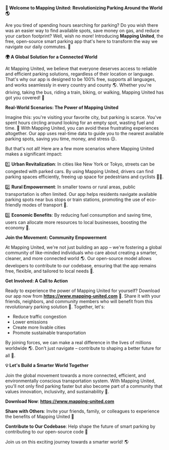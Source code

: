**🚀 Welcome to Mapping United: Revolutionizing Parking Around the World 🌎**

Are you tired of spending hours searching for parking? Do you wish there was an easier way to find available spots, save money on gas, and reduce your carbon footprint? Well, wish no more! Introducing **Mapping United**, the free, open-source smart parking app that's here to transform the way we navigate our daily commutes. 🚗

**🌍 A Global Solution for a Connected World**

At Mapping United, we believe that everyone deserves access to reliable and efficient parking solutions, regardless of their location or language. That's why our app is designed to be 100% free, supports all languages, and works seamlessly in every country and county 🌎. Whether you're driving, taking the bus, riding a train, biking, or walking, Mapping United has got you covered! 👣

**Real-World Scenarios: The Power of Mapping United**

Imagine this: you're visiting your favorite city, but parking is scarce. You've spent hours circling around looking for an empty spot, wasting fuel and time. 🤯 With Mapping United, you can avoid these frustrating experiences altogether. Our app uses real-time data to guide you to the nearest available parking spots, saving you time, money, and stress 😌.

But that's not all! Here are a few more scenarios where Mapping United makes a significant impact:

1️⃣ **Urban Revitalization**: In cities like New York or Tokyo, streets can be congested with parked cars. By using Mapping United, drivers can find parking spaces efficiently, freeing up space for pedestrians and cyclists 🚴‍♀️.

2️⃣ **Rural Empowerment**: In smaller towns or rural areas, public transportation is often limited. Our app helps residents navigate available parking spots near bus stops or train stations, promoting the use of eco-friendly modes of transport 🚌.

3️⃣ **Economic Benefits**: By reducing fuel consumption and saving time, users can allocate more resources to local businesses, boosting the economy 💸.

**Join the Movement: Community Empowerment**

At Mapping United, we're not just building an app – we're fostering a global community of like-minded individuals who care about creating a smarter, cleaner, and more connected world 🌎. Our open-source model allows developers to contribute to our codebase, ensuring that the app remains free, flexible, and tailored to local needs 🔧.

**Get Involved: A Call to Action**

Ready to experience the power of Mapping United for yourself? Download our app now from **https://www.mapping-united.com** 📲. Share it with your friends, neighbors, and community members who will benefit from this revolutionary parking solution 👫. Together, let's:

* Reduce traffic congestion
* Lower emissions
* Create more livable cities
* Promote sustainable transportation

By joining forces, we can make a real difference in the lives of millions worldwide 🌎. Don't just navigate – contribute to shaping a better future for all 🚀.

**💡 Let's Build a Smarter World Together**

Join the global movement towards a more connected, efficient, and environmentally conscious transportation system. With Mapping United, you'll not only find parking faster but also become part of a community that values innovation, inclusivity, and sustainability 🌟.

**Download Now**: **https://www.mapping-united.com**

**Share with Others**: Invite your friends, family, or colleagues to experience the benefits of Mapping United 💬

**Contribute to Our Codebase**: Help shape the future of smart parking by contributing to our open-source code 🔧

Join us on this exciting journey towards a smarter world! 🌎